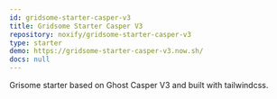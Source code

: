```yaml
---
id: gridsome-starter-casper-v3
title: Gridsome Starter Casper V3
repository: noxify/gridsome-starter-casper-v3
type: starter
demo: https://gridsome-starter-casper-v3.now.sh/
docs: null
---
```


Grisome starter based on Ghost Casper V3 and built with tailwindcss.